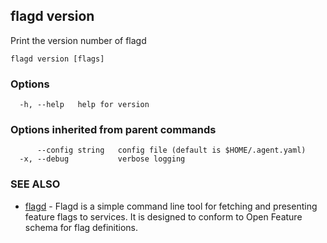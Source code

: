 <!-- markdownlint-disable-file -->
<!-- WARNING: THIS DOC IS AUTO-GENERATED. DO NOT EDIT! -->
## flagd version

Print the version number of flagd

```
flagd version [flags]
```

### Options

```
  -h, --help   help for version
```

### Options inherited from parent commands

```
      --config string   config file (default is $HOME/.agent.yaml)
  -x, --debug           verbose logging
```

### SEE ALSO

* [flagd](flagd.md)	 - Flagd is a simple command line tool for fetching and presenting feature flags to services. It is designed to conform to Open Feature schema for flag definitions.

